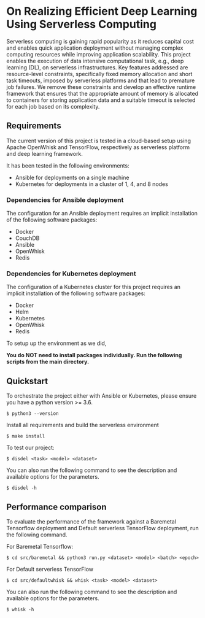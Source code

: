 # On Realizing Efficient Deep Learning Using Serverless Computing

Serverless computing is gaining rapid popularity as it reduces capital cost and enables quick application deployment without managing complex computing resources while improving application scalability. 
This project enables the execution of data intensive computational task, e.g., deep learning (DL), on serverless infrastructures. Key features addressed are resource-level constraints, specifically fixed memory allocation and short task timeouts, imposed by serverless platforms and that lead to premature job failures.
We remove these constraints and develop an effective runtime framework that ensures that the appropriate amount of memory is allocated to containers for storing application data and a suitable timeout is selected for each job based on its complexity.

## Requirements

The current version of this project is tested in a cloud-based setup using Apache OpenWhisk and TensorFlow, respectively as serverless platform and deep learning framework.

It has been tested in the following environments:

* Ansible for deployments on a single machine
* Kubernetes for deployments in a cluster of 1, 4, and 8 nodes

### Dependencies for Ansible deployment
The configuration for an Ansible deployment requires an implicit installation of the following software packages:

* Docker
* CouchDB
* Ansible
* OpenWhisk
* Redis

### Dependencies for Kubernetes deployment
The configuration of a Kubernetes cluster for this project requires an implicit installation of the following software packages:

* Docker
* Helm
* Kubernetes
* OpenWhisk
* Redis

To setup up the environment as we did,

**You do NOT need to install packages individually. Run the following scripts from the main directory.**

## Quickstart

To orchestrate the project either with Ansible or Kubernetes, please ensure you have a python version >= 3.6.

```
$ python3 --version
```

Install all requirements and build the serverless environment

```
$ make install
```

To test our project:

```
$ disdel <task> <model> <dataset>
```
You can also run the following command to see the description and available options for the parameters.

```
$ disdel -h
```

## Performance comparison

To evaluate the performance of the framework against a Baremetal Tensorflow deployment and Default serverless TensorFlow deployment, run the following command.

For Baremetal Tensorflow:

```
$ cd src/baremetal && python3 run.py <dataset> <model> <batch> <epoch>
```

For Default serverless TensorFlow

```
$ cd src/defaultwhisk && whisk <task> <model> <dataset>
```
You can also run the following command to see the description and available options for the parameters.

```
$ whisk -h
```

